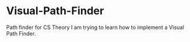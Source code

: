 # Visual-Path-Finder

Path finder for CS Theory
I am trying to learn how to implement a Visual Path Finder.